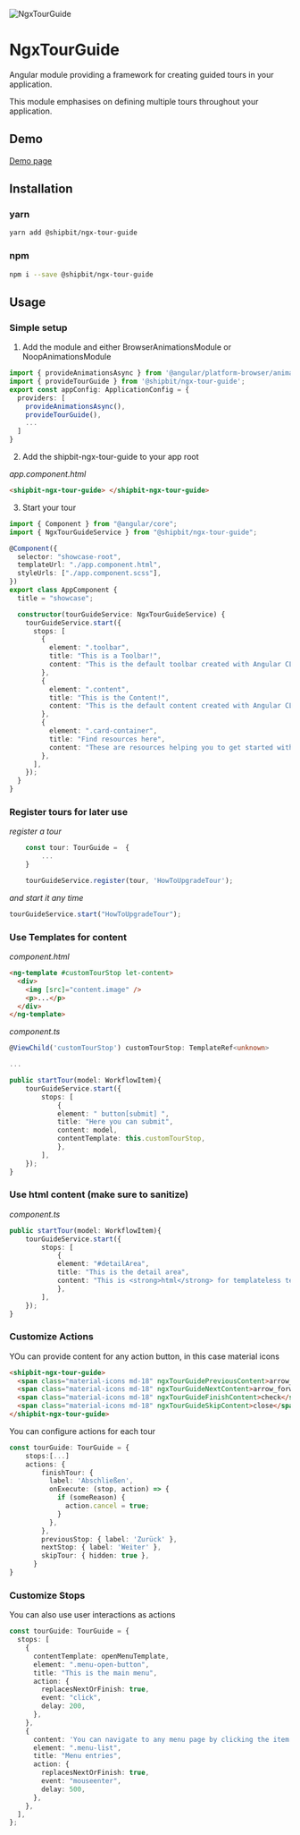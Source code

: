 ![NgxTourGuide](https://avatars.githubusercontent.com/u/89642383?s=200&v=4)

# NgxTourGuide

Angular module providing a framework for creating guided tours in your application.

This module emphasises on defining multiple tours throughout your application.

## Demo

[Demo page](https://shipbit.github.io/ngx-tour-guide/)

## Installation

### yarn

```bash
yarn add @shipbit/ngx-tour-guide
```

### npm

```bash
npm i --save @shipbit/ngx-tour-guide
```

## Usage

### Simple setup

1. Add the module and either BrowserAnimationsModule or NoopAnimationsModule

```ts
import { provideAnimationsAsync } from '@angular/platform-browser/animations/async';
import { provideTourGuide } from '@shipbit/ngx-tour-guide';
export const appConfig: ApplicationConfig = {
  providers: [
    provideAnimationsAsync(),
    provideTourGuide(),
    ...
  ]
}
```

2. Add the shipbit-ngx-tour-guide to your app root

_app.component.html_

```html
<shipbit-ngx-tour-guide> </shipbit-ngx-tour-guide>
```

3. Start your tour

```ts
import { Component } from "@angular/core";
import { NgxTourGuideService } from "@shipbit/ngx-tour-guide";

@Component({
  selector: "showcase-root",
  templateUrl: "./app.component.html",
  styleUrls: ["./app.component.scss"],
})
export class AppComponent {
  title = "showcase";

  constructor(tourGuideService: NgxTourGuideService) {
    tourGuideService.start({
      stops: [
        {
          element: ".toolbar",
          title: "This is a Toolbar!",
          content: "This is the default toolbar created with Angular CLI",
        },
        {
          element: ".content",
          title: "This is the Content!",
          content: "This is the default content created with Angular CLI",
        },
        {
          element: ".card-container",
          title: "Find resources here",
          content: "These are resources helping you to get started with angular development.",
        },
      ],
    });
  }
}
```

### Register tours for later use

_register a tour_

```ts
    const tour: TourGuide =  {
        ...
    }

    tourGuideService.register(tour, 'HowToUpgradeTour');
```

_and start it any time_

```ts
tourGuideService.start("HowToUpgradeTour");
```

### Use Templates for content

_component.html_

```html
<ng-template #customTourStop let-content>
  <div>
    <img [src]="content.image" />
    <p>...</p>
  </div>
</ng-template>
```

_component.ts_

```ts
@ViewChild('customTourStop') customTourStop: TemplateRef<unknown>

...

public startTour(model: WorkflowItem){
    tourGuideService.start({
        stops: [
            {
            element: " button[submit] ",
            title: "Here you can submit",
            content: model,
            contentTemplate: this.customTourStop,
            },
        ],
    });
}
```

### Use html content (make sure to sanitize)

_component.ts_

```ts
public startTour(model: WorkflowItem){
    tourGuideService.start({
        stops: [
            {
            element: "#detailArea",
            title: "This is the detail area",
            content: "This is <strong>html</strong> for templateless text styling.<br> Make sure to sanitize your html if it originates from <em>untrusted sources</em>",
            },
        ],
    });
}
```

### Customize Actions

YOu can provide content for any action button, in this case material icons

```html
<shipbit-ngx-tour-guide>
  <span class="material-icons md-18" ngxTourGuidePreviousContent>arrow_back</span>
  <span class="material-icons md-18" ngxTourGuideNextContent>arrow_forward</span>
  <span class="material-icons md-18" ngxTourGuideFinishContent>check</span>
  <span class="material-icons md-18" ngxTourGuideSkipContent>close</span>
</shipbit-ngx-tour-guide>
```

You can configure actions for each tour

```ts
const tourGuide: TourGuide = {
    stops:[...]
    actions: {
        finishTour: {
          label: 'Abschließen',
          onExecute: (stop, action) => {
            if (someReason) {
              action.cancel = true;
            }
          },
        },
        previousStop: { label: 'Zurück' },
        nextStop: { label: 'Weiter' },
        skipTour: { hidden: true },
      }
}
```

### Customize Stops

You can also use user interactions as actions

```ts
const tourGuide: TourGuide = {
  stops: [
    {
      contentTemplate: openMenuTemplate,
      element: ".menu-open-button",
      title: "This is the main menu",
      action: {
        replacesNextOrFinish: true,
        event: "click",
        delay: 200,
      },
    },
    {
      content: 'You can navigate to any menu page by clicking the item'
      element: ".menu-list",
      title: "Menu entries",
      action: {
        replacesNextOrFinish: true,
        event: "mouseenter",
        delay: 500,
      },
    },
  ],
};
```

